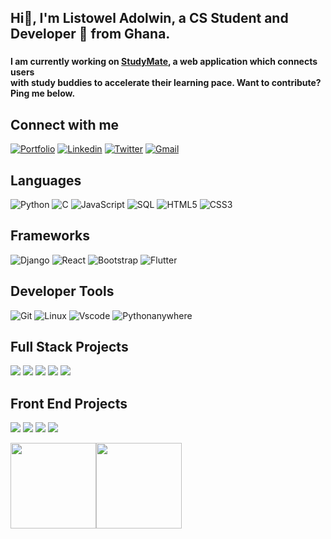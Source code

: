 
## Hi👋, I'm Listowel Adolwin, a CS Student and Developer 🚀 from Ghana.
### <h4> I am currently working on [StudyMate](https://listowel.pythonanywhere.com/), a web application which connects users <br> with study buddies to accelerate their learning pace. Want to contribute? Ping me below. </h4>

## Connect with me
[![Portfolio](https://img.shields.io/badge/-Portfolio-c14438?style=flat&logo=Portfolio&logoColor=white)](https://listoweladolwin.github.io/portfolio/)
[![Linkedin](https://img.shields.io/badge/-LinkedIn-blue?style=flat&logo=Linkedin&logoColor=white)](https://www.linkedin.com/in/listowel-adolwin/)
[![Twitter](https://img.shields.io/badge/-Twitter-blue?style=flat&logo=Twitter&logoColor=white)](https://www.twitter.com/ListowelAdolwin/)
[![Gmail](https://img.shields.io/badge/-Gmail-c14438?style=flat&logo=Gmail&logoColor=white)](mailto:listoweladolwin@gmail.com)

## Languages

![Python](https://img.shields.io/badge/-Python-000?&logo=Python)
![C](https://img.shields.io/badge/-C-000?&logo=C)
![JavaScript](https://img.shields.io/badge/-JavaScript-000?&logo=JavaScript)
![SQL](https://img.shields.io/badge/-SQL-000?&logo=MySQL)
![HTML5](https://img.shields.io/badge/-HTML5-000?&logo=Html5)
![CSS3](https://img.shields.io/badge/-CSS-000?&logo=CSS3)

## Frameworks

![Django](https://img.shields.io/badge/-Django-000?&logo=Django)
![React](https://img.shields.io/badge/-React-000?&logo=React)
![Bootstrap](https://img.shields.io/badge/-Bootstrap-000?&logo=Bootstrap)
![Flutter](https://img.shields.io/badge/-Flutter-000?&logo=Flutter)

## Developer Tools

![Git](https://img.shields.io/badge/-Git-000?&logo=Git)
![Linux](https://img.shields.io/badge/-Linux-000?&logo=Linux)
![Vscode](https://img.shields.io/badge/-VS%20Code-000?&logo=Visual%20Studio%20Code)
![Pythonanywhere](https://img.shields.io/badge/-Pythonanywhere-000?&logo=Pythonanywhere)

## Full Stack Projects

[![](https://img.shields.io/badge/-🧬%20StudyMate-000)](https://listowel.pythonanywhere.com/)
[![](https://img.shields.io/badge/-🧬%20JamConnect-000)](https://github.com/ListowelAdolwin/JamConnect)
[![](https://img.shields.io/badge/-🦠%20AirBnB%20Web%20Application%20Clone-000)](https://listoweladolwin.github.io/portfolio/www.listoweladolwin.tech/hbnb_static/103-index.html)
[![](https://img.shields.io/badge/-📝%20Shell-000)](https://github.com/ListowelAdolwin/simple_shell)
[![](https://img.shields.io/badge/-🔬%20Lost%20And%20Found%20App-000)](https://github.com/ListowelAdolwin/lost_and_found_app)


## Front End Projects

[![](https://img.shields.io/badge/-💉%20React%20Task%20Tracker-000)](https://github.com/ListowelAdolwin/react-task-tracker)
[![](https://img.shields.io/badge/-💉%20Personal%20Portfolio-000)](https://listoweladolwin.github.io/portfolio/)
[![](https://img.shields.io/badge/-🩸%20University%20Website-000)](https://listoweladolwin.github.io/university-website/)
[![](https://img.shields.io/badge/-🌊%20Grid%20Portfolio-000)](https://listoweladolwin.github.io/grid-portfolio/index.html)


<a href="https://listoweladolwin.github.io/portfolio/"><img height="137px" src="https://github-readme-stats.vercel.app/api?username=ListowelAdolwin&hide_title=true&hide_border=true&show_icons=true&include_all_commits=true&count_private=true&line_height=21&text_color=000&icon_color=000&bg_color=0,ea6161,ffc64d,fffc4d,52fa5a&theme=graywhite" /><!-- wi*quL3fcV --><img height="137px" src="https://github-readme-stats.vercel.app/api/top-langs/?username=ListowelAdolwin&hide=html&hide_title=true&hide_border=true&layout=compact&langs_count=6&exclude_repo=comp426,Redventures-Movie-Quotes&text_color=000&icon_color=fff&bg_color=0,52fa5a,4dfcff,c64dff&theme=graywhite" /></a>
